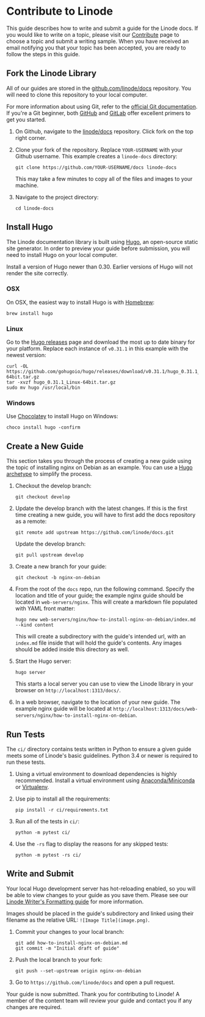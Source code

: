 # Contribute to Linode

This guide describes how to write and submit a guide for the Linode docs. If you would like to write on a topic, please visit our [Contribute](http://www.linode.com/contribute) page to choose a topic and submit a writing sample. When you have received an email notifying you that your topic has been accepted, you are ready to follow the steps in this guide.

## Fork the Linode Library

All of our guides are stored in the [github.com/linode/docs](https://github.com/linode/docs) repository. You will need to clone this repository to your local computer.

For more information about using Git, refer to the [official Git documentation](https://git-scm.com/documentation). If you're a Git beginner, both [GitHub](https://guides.github.com/) and [GitLab](https://docs.gitlab.com/ee/gitlab-basics/README.html) offer excellent primers to get you started.

1.  On Github, navigate to the [linode/docs](https://github.com/linode/docs) repository. Click fork on the top right corner.

2.  Clone your fork of the repository. Replace `YOUR-USERNAME` with your Github username. This example creates a `linode-docs` directory:

        git clone https://github.com/YOUR-USERNAME/docs linode-docs

    This may take a few minutes to copy all of the files and images to your machine.

3.  Navigate to the project directory:

        cd linode-docs

## Install Hugo

The Linode documentation library is built using [Hugo](http://gohugo.io), an open-source static site generator. In order to preview your guide before submission, you will need to install Hugo on your local computer.

Install a version of Hugo newer than 0.30. Earlier versions of Hugo will not render the site correctly.

### OSX

On OSX, the easiest way to install Hugo is with [Homebrew](https://brew.sh/):

    brew install hugo

### Linux

Go to the [Hugo releases](https://github.com/gohugoio/hugo/releases) page and download the most up to date binary for your platform. Replace each instance of `v0.31.1` in this example with the newest version:

    curl -OL https://github.com/gohugoio/hugo/releases/download/v0.31.1/hugo_0.31.1_Linux-64bit.tar.gz
    tar -xvzf hugo_0.31.1_Linux-64bit.tar.gz
    sudo mv hugo /usr/local/bin

### Windows

Use [Chocolatey](https://chocolatey.org/) to install Hugo on Windows:

    choco install hugo -confirm

## Create a New Guide

This section takes you through the process of creating a new guide using the topic of installing nginx on Debian as an example. You can use a [Hugo archetype](https://gohugo.io/content-management/archetypes/) to simplify the process.

1.  Checkout the develop branch:

        git checkout develop

2.  Update the develop branch with the latest changes. If this is the first time creating a new guide, you will have to first add the docs repository as a remote:

        git remote add upstream https://github.com/linode/docs.git

    Update the develop branch:

        git pull upstream develop

3.  Create a new branch for your guide:

        git checkout -b nginx-on-debian

4.  From the root of the `docs` repo, run the following command. Specify the location and title of your guide; the example nginx guide should be located in `web-servers/nginx`. This will create a markdown file populated with YAML front matter:

        hugo new web-servers/nginx/how-to-install-nginx-on-debian/index.md --kind content

    This will create a subdirectory with the guide's intended url, with an `index.md` file inside that will hold the guide's contents. Any images should be added inside this directory as well.

5.  Start the Hugo server:

        hugo server

    This starts a local server you can use to view the Linode library in your browser on `http://localhost:1313/docs/`.

6.  In a web browser, navigate to the location of your new guide. The example nginx guide will be located at `http://localhost:1313/docs/web-servers/nginx/how-to-install-nginx-on-debian`.

## Run Tests

The `ci/` directory contains tests written in Python to ensure a given guide meets some of Linode's basic guidelines. Python 3.4 or newer is required to run these tests.

1.  Using a virtual environment to download dependencies is highly recommended. Install a virtual environment using [Anaconda/Miniconda](https://www.anaconda.com/download/#macos) or [Virtualenv](https://virtualenv.pypa.io/en/stable/).

2.  Use pip to install all the requirements:

        pip install -r ci/requirements.txt

3.  Run all of the tests in `ci/`:

        python -m pytest ci/

4.  Use the `-rs` flag to display the reasons for any skipped tests:

        python -m pytest -rs ci/

## Write and Submit

Your local Hugo development server has hot-reloading enabled, so you will be able to view changes to your guide as you save them. Please see our [Linode Writer's Formatting guide](https://www.linode.com/docs/linode-writers-formatting-guide/) for more information.

Images should be placed in the guide's subdirectory and linked using their filename as the relative URL: `![Image Title](image.png)`.

1.  Commit your changes to your local branch:

        git add how-to-install-nginx-on-debian.md
        git commit -m "Initial draft of guide"

2.  Push the local branch to your fork:

        git push --set-upstream origin nginx-on-debian

3.  Go to `https://github.com/linode/docs` and open a pull request.

Your guide is now submitted. Thank you for contributing to Linode! A member of the content team will review your guide and contact you if any changes are required.
